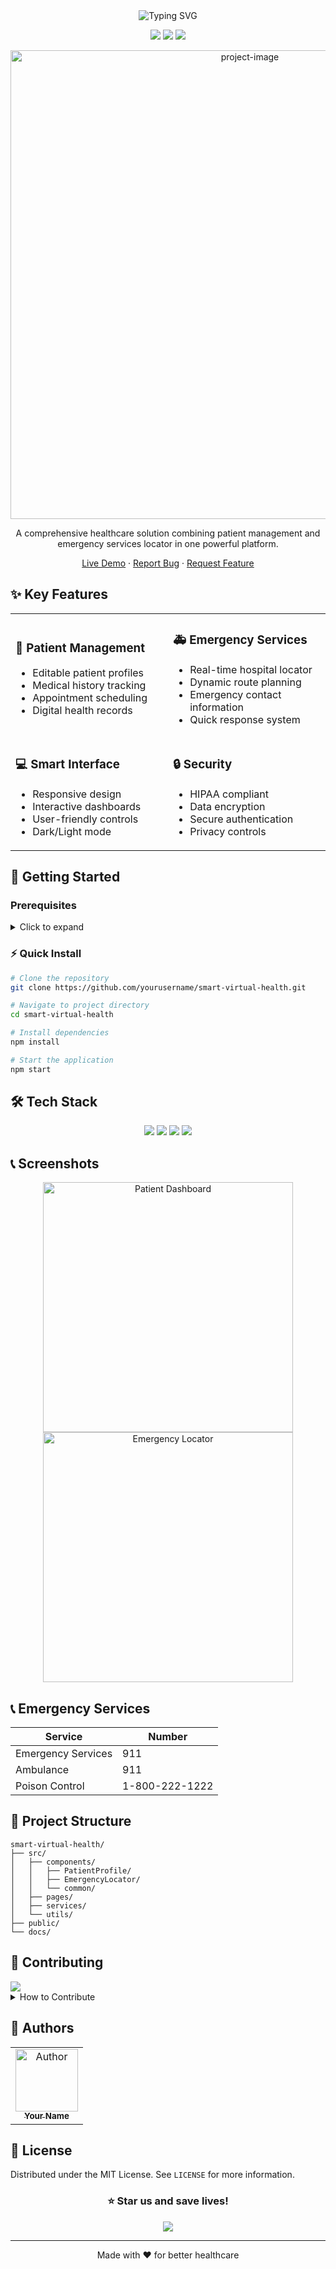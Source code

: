 <div align="center">
  <img src="https://readme-typing-svg.demolab.com?font=Fira+Code&size=30&duration=3000&pause=1000&color=F7F7F7&center=true&vCenter=true&width=435&lines=Smart+Virtual+Health+Solution;Patient+Care+Made+Simple;Find+Emergency+Help+Fast" alt="Typing SVG" />
  <p>
    <img src="https://img.shields.io/badge/Status-Active-success?style=for-the-badge" />
    <img src="https://img.shields.io/badge/Version-1.0.0-blue?style=for-the-badge" />
    <img src="https://img.shields.io/badge/License-MIT-yellow?style=for-the-badge" />
  </p>
</div>

<p align="center">
  <img src="https://socialify.git.ci/yourusername/smart-virtual-health/image?description=1&font=Source%20Code%20Pro&forks=1&issues=1&language=1&name=1&owner=1&pattern=Circuit%20Board&pulls=1&stargazers=1&theme=Dark" alt="project-image" width="750">
</p>

<p align="center">
  A comprehensive healthcare solution combining patient management and emergency services locator in one powerful platform.
</p>

<div align="center">
  
  [Live Demo](https://your-demo-link.com) · [Report Bug](https://github.com/yourusername/smart-virtual-health/issues) · [Request Feature](https://github.com/yourusername/smart-virtual-health/issues)
  
</div>

## ✨ Key Features

<table>
  <tr>
    <td width="50%">
      <h3>🏥 Patient Management</h3>
      <ul>
        <li>Editable patient profiles</li>
        <li>Medical history tracking</li>
        <li>Appointment scheduling</li>
        <li>Digital health records</li>
      </ul>
    </td>
    <td width="50%">
      <h3>🚑 Emergency Services</h3>
      <ul>
        <li>Real-time hospital locator</li>
        <li>Dynamic route planning</li>
        <li>Emergency contact information</li>
        <li>Quick response system</li>
      </ul>
    </td>
  </tr>
  <tr>
    <td width="50%">
      <h3>💻 Smart Interface</h3>
      <ul>
        <li>Responsive design</li>
        <li>Interactive dashboards</li>
        <li>User-friendly controls</li>
        <li>Dark/Light mode</li>
      </ul>
    </td>
    <td width="50%">
      <h3>🔒 Security</h3>
      <ul>
        <li>HIPAA compliant</li>
        <li>Data encryption</li>
        <li>Secure authentication</li>
        <li>Privacy controls</li>
      </ul>
    </td>
  </tr>
</table>

## 🚀 Getting Started

### Prerequisites

<details>
<summary>Click to expand</summary>

- Node.js (v14 or higher)
- npm or yarn
- Modern web browser
- Internet connection
</details>

### ⚡️ Quick Install

```bash
# Clone the repository
git clone https://github.com/yourusername/smart-virtual-health.git

# Navigate to project directory
cd smart-virtual-health

# Install dependencies
npm install

# Start the application
npm start
```

## 🛠️ Tech Stack

<p align="center">
  <img src="https://img.shields.io/badge/react-%2320232a.svg?style=for-the-badge&logo=react&logoColor=%2361DAFB" />
  <img src="https://img.shields.io/badge/material--ui-%230081CB.svg?style=for-the-badge&logo=material-ui&logoColor=white" />
  <img src="https://img.shields.io/badge/javascript-%23323330.svg?style=for-the-badge&logo=javascript&logoColor=%23F7DF1E" />
  <img src="https://img.shields.io/badge/TomTom-3E3E3E?style=for-the-badge&logo=tomtom&logoColor=white" />
</p>

## 📞 Screenshots

<div align="center">
  <img src="path/to/patient-dashboard.png" width="400" alt="Patient Dashboard" />
  <img src="path/to/emergency-locator.png" width="400" alt="Emergency Locator" />
</div>

## 📞 Emergency Services

<div align="center">
  
| Service | Number |
|---------|---------|
| Emergency Services | 911 |
| Ambulance | 911 |
| Poison Control | 1-800-222-1222 |

</div>

## 🔄 Project Structure

```
smart-virtual-health/
├── src/
│   ├── components/
│   │   ├── PatientProfile/
│   │   ├── EmergencyLocator/
│   │   └── common/
│   ├── pages/
│   ├── services/
│   └── utils/
├── public/
└── docs/
```

## 🤝 Contributing

<img src="https://contrib.rocks/image?repo=yourusername/smart-virtual-health" />

<details>
<summary>How to Contribute</summary>

1. Fork the Project
2. Create your Feature Branch (`git checkout -b feature/AmazingFeature`)
3. Commit your Changes (`git commit -m 'Add some AmazingFeature'`)
4. Push to the Branch (`git push origin feature/AmazingFeature`)
5. Open a Pull Request
</details>

## 👥 Authors

<table>
  <tr>
    <td align="center">
      <a href="https://github.com/yourusername">
        <img src="https://github.com/yourusername.png" width="100px;" alt="Author"/>
        <br />
        <sub><b>Your Name</b></sub>
      </a>
    </td>
  </tr>
</table>

## 📄 License

Distributed under the MIT License. See `LICENSE` for more information.

<div align="center">

### ⭐️ Star us and save lives!

<img src="https://api.visitorbadge.io/api/visitors?path=yourusername%2Fsmart-virtual-health&label=Visitors&labelColor=%23697689&countColor=%23555555" />

</div>

---

<div align="center">
  Made with ❤️ for better healthcare
</div>